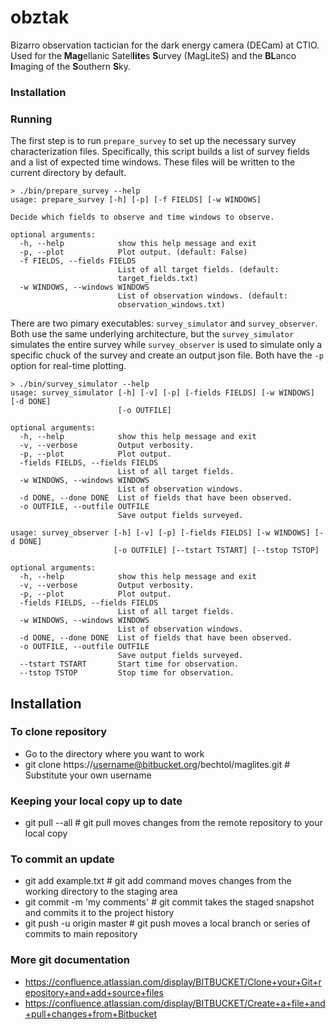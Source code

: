 # obztak

Bizarro observation tactician for the dark energy camera (DECam) at CTIO. Used for the **Mag**ellanic Satel**lite**s **S**urvey (MagLiteS) and the **BL**anco **I**maging of the **S**outhern **S**ky.

### Installation

### Running

The first step is to run `prepare_survey` to set up the necessary survey characterization files. Specifically, this script builds a list of survey fields and a list of expected time windows. These files will be written to the current directory by default.
```
> ./bin/prepare_survey --help
usage: prepare_survey [-h] [-p] [-f FIELDS] [-w WINDOWS]

Decide which fields to observe and time windows to observe.

optional arguments:
  -h, --help            show this help message and exit
  -p, --plot            Plot output. (default: False)
  -f FIELDS, --fields FIELDS
                        List of all target fields. (default:
                        target_fields.txt)
  -w WINDOWS, --windows WINDOWS
                        List of observation windows. (default:
                        observation_windows.txt)
```


There are two pimary executables: `survey_simulator` and `survey_observer`. Both use the same underlying architecture, but the `survey_simulator` simulates the entire survey while `survey_observer` is used to simulate only a specific chuck of the survey and create an output json file. Both have the `-p` option for real-time plotting.
```
> ./bin/survey_simulator --help
usage: survey_simulator [-h] [-v] [-p] [-fields FIELDS] [-w WINDOWS] [-d DONE]
                        [-o OUTFILE]

optional arguments:
  -h, --help            show this help message and exit
  -v, --verbose         Output verbosity.
  -p, --plot            Plot output.
  -fields FIELDS, --fields FIELDS
                        List of all target fields.
  -w WINDOWS, --windows WINDOWS
                        List of observation windows.
  -d DONE, --done DONE  List of fields that have been observed.
  -o OUTFILE, --outfile OUTFILE
                        Save output fields surveyed.
```

```
usage: survey_observer [-h] [-v] [-p] [-fields FIELDS] [-w WINDOWS] [-d DONE]
                       [-o OUTFILE] [--tstart TSTART] [--tstop TSTOP]

optional arguments:
  -h, --help            show this help message and exit
  -v, --verbose         Output verbosity.
  -p, --plot            Plot output.
  -fields FIELDS, --fields FIELDS
                        List of all target fields.
  -w WINDOWS, --windows WINDOWS
                        List of observation windows.
  -d DONE, --done DONE  List of fields that have been observed.
  -o OUTFILE, --outfile OUTFILE
                        Save output fields surveyed.
  --tstart TSTART       Start time for observation.
  --tstop TSTOP         Stop time for observation.
```

## Installation

### To clone repository ###

* Go to the directory where you want to work
* git clone https://username@bitbucket.org/bechtol/maglites.git # Substitute your own username

### Keeping your local copy up to date ###

* git pull --all # git pull moves changes from the remote repository to your local copy

### To commit an update ###

* git add example.txt # git add command moves changes from the working directory to the staging area
* git commit -m 'my comments' # git commit takes the staged snapshot and commits it to the project history
* git push -u origin master # git push moves a local branch or series of commits to main repository

### More git documentation ###

* https://confluence.atlassian.com/display/BITBUCKET/Clone+your+Git+repository+and+add+source+files
* https://confluence.atlassian.com/display/BITBUCKET/Create+a+file+and+pull+changes+from+Bitbucket
